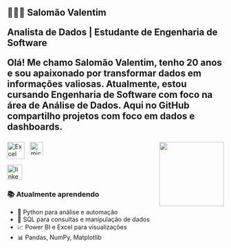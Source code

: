 




<h2 align="left"> 👨🏻‍💻 Salomão Valentim
  
Analista de Dados | Estudante de Engenharia de Software

Olá! Me chamo Salomão Valentim, tenho 20 anos e sou apaixonado por transformar dados em informações valiosas. Atualmente, estou cursando Engenharia de Software com foco na área de Análise de Dados. Aqui no GitHub compartilho projetos com foco em dados e dashboards.</h2>

###

<img align="right" height="150" src="https://media2.giphy.com/media/v1.Y2lkPTc5MGI3NjExajRvN2J5M2NqbHF0NHZndmNwbm1uZWtpaWh5dDNieG5pd21zaGtzciZlcD12MV9pbnRlcm5hbF9naWZfYnlfaWQmY3Q9Zw/QpVUMRUJGokfqXyfa1/giphy.gif"  />

###

<div align="left">
  <img align="left" alt="Excel" title="Excel" width="40px" style="padding-right: 10px;" src="https://img.icons8.com/color/48/microsoft-excel-2019.png" />
  
  <img src="https://cdn.jsdelivr.net/gh/devicons/devicon/icons/microsoftsqlserver/microsoftsqlserver-plain.svg" height="30" alt="microsoftsqlserver logo"  />

</div> 


###

<div align="left">

  </a>
  <a href="www.linkedin.com/in/salomaovalentim" target="_blank">
    <img src="https://img.shields.io/static/v1?message=LinkedIn&logo=linkedin&label=&color=0077B5&logoColor=white&labelColor=&style=for-the-badge" height="35" alt="linkedin logo"  />
  </a>
</div>

### 📚 Atualmente aprendendo

- 🐍 Python para análise e automação
- 🧮 SQL para consultas e manipulação de dados
- 📈 Power BI e Excel para visualizações
- 📊 Pandas, NumPy, Matplotlib
